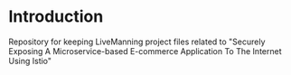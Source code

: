 # Introduction
Repository for keeping LiveManning project files related to "Securely Exposing A Microservice-based E-commerce Application To The Internet Using Istio"

